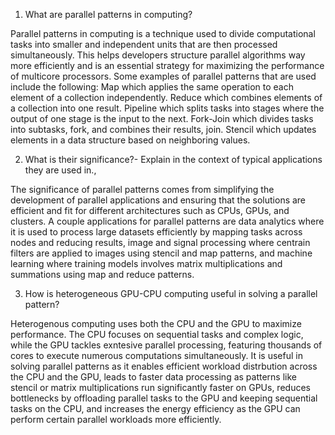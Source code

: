 1) What are parallel patterns in computing?

Parallel patterns in computing is a technique used to divide computational tasks into smaller and independent units that are then processed simultaneously. This helps developers structure parallel algorithms way more efficiently and is an essential strategy for maximizing the performance of multicore processors. Some examples of parallel patterns that are used include the following: Map which applies the same operation to each element of a collection independently. Reduce which combines elements of a collection into one result. Pipeline which splits tasks into stages where the output of one stage is the input to the next. Fork-Join which divides tasks into subtasks, fork, and combines their results, join. Stencil which updates elements in a data structure based on neighboring values.

2) What is their significance?- Explain in the context of typical applications they are used in.,
 
The significance of parallel patterns comes from simplifying the development of parallel applications and ensuring that the solutions are efficient and fit for different architectures such as CPUs, GPUs, and clusters. A couple applications for parallel patterns are data analytics where it is used to process large datasets efficiently by mapping tasks across nodes and reducing results, image and signal processing where centrain filters are applied to images using stencil and map patterns, and machine learning where training models involves matrix multiplications and summations using map and reduce patterns.

3) How is heterogeneous GPU-CPU computing useful in solving a parallel pattern?

Heterogenous computing uses both the CPU and the GPU to maximize performance. The CPU focuses on sequential tasks and complex logic, while the GPU tackles exntesive parallel processing, featuring thousands of cores to execute numerous computations simultaneously. It is useful in solving parallel patterns as it enables efficient workload distrbution across the CPU and the GPU, leads to faster data processing as patterns like stencil or matrix multiplications run significantly faster on GPUs, reduces bottlenecks by offloading parallel tasks to the GPU and keeping sequential tasks on the CPU, and increases the energy efficiency as the GPU can perform certain parallel workloads more efficiently.
